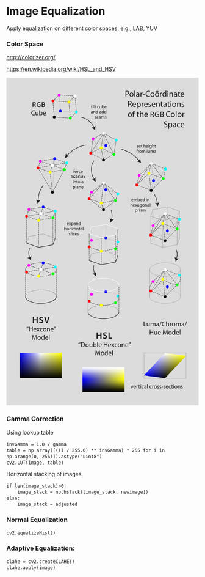 # Image Equalization

Apply equalization on different color spaces, e.g., LAB, YUV

### Color Space

http://colorizer.org/

https://en.wikipedia.org/wiki/HSL_and_HSV

![HSL_HSV](./800px-Hsl-and-hsv.svg.png)

### Gamma Correction
Using lookup table
```
invGamma = 1.0 / gamma
table = np.array([((i / 255.0) ** invGamma) * 255 for i in np.arange(0, 256)]).astype("uint8")
cv2.LUT(image, table)
```

Horizontal stacking of images
```    
if len(image_stack)>0:
    image_stack = np.hstack([image_stack, newimage])
else:
    image_stack = adjusted
```


### Normal Equalization
```
cv2.equalizeHist()
```


### Adaptive Equalization:   
```
clahe = cv2.createCLAHE()
clahe.apply(image)
```

